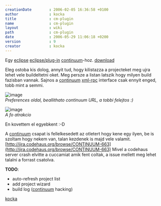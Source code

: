 ```yaml
---
creationDate        : 2006-02-05 16:36:58 +0100 
author              : kocka 
title               : cm-plugin 
name                : cm-plugin 
layout              : wiki 
path                : cm-plugin 
date                : 2006-05-29 11:06:18 +0200 
version             : 9 
creator             : kocka 
---
```

Egy [eclipse](Eclipse.html) [eclipse/plug-in](Eclipse/Plug-in.html) [continuum](continuum.html)-hoz. [download](http://www.codehaus.org/~kocka/cm-plugin/)

Eleg ostoba kis dolog, annyit tud, hogy kilistazza a projecteket meg ujra lehet vele buildeltetni oket. Meg persze a listan latszik hogy milyen build fazisban vannak. Sajnos a [continuum](continuum.html) [xml-rpc](xml-rpc.html) interface csak ennyit enged, tobb mint a semmi.

![image](http://hackers.forgeahead.hu/space/cm-plugin/cm-preferences.gif)<br/>
_Preferences oldal, beallithato continuum URL, a tobbi felejtos :)_

![image](http://hackers.forgeahead.hu/space/cm-plugin/cm-view.gif)<br/>
_A fo atrakcio_

En kovettem el egyebkent :-D

A [continuum](continuum.html) csapat is fellelkesedett az otletert hogy kene egy ilyen, be is szoltam hogy nekem van, talan kezdenek is majd vele valamit. [http://jira.codehaus.org/browse/CONTINUUM-663](http://jira.codehaus.org/browse/CONTINUUM-663) Mivel a codehaus server crash elvitte a cuccamiat amik fent coltak, a issue mellett meg lehet talalni a forrast csatolva.


__TODO__:

*   auto-refresh project list
*   add project wizard
*   build log ([continuum](continuum.html) hacking)


[kocka](kocka.html)
